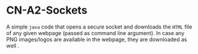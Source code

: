 # CN-A2-Sockets
A simple ```java``` code that opens a secure socket and downloads the ```HTML``` file of any given webpage (passed as command line argument). 
In case any PNG images/logos are available in the webpage, they are downloaded as well .
